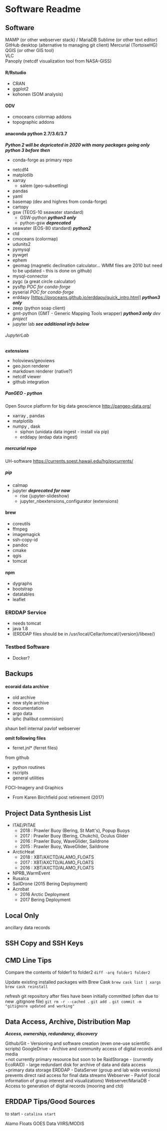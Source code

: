 Software Readme
=============

Software
--------

MAMP (or other webserver stack)  / MariaDB
Sublime (or other text editor)   
GitHub desktop (alternative to managing git client)
Mercurial (TortoiseHG)   
QGIS (or other GIS tool)   
VLC   
Panoply  (netcdf visualization tool from NASA-GISS)

#### R/Rstudio
- CRAN
- ggplot2
- kohonen (SOM analysis)

#### ODV
- cmoceans colormap addons
- topographic addons

#### anaconda python   2.7/3.6/3.7
***Python 2 will be depricated in 2020 with many packages going only python 3 before then***
+ conda-forge as primary repo
- netcdf4
- matplotlib
- xarray
	- salem (geo-subsetting)
- pandas
- yaml
- basemap (dev and highres from conda-forge)
- cartopy
- gsw (TEOS-10 seawater standard)
	- GSW-python ***python3 only***
	- python-gsw ***deprecated***
- seawater (EOS-80 standard) ***python2***
- ctd
- cmoceans (colormap)
- udunits2
- pymysql
- pywget
- ephem
- geomag (magnetic declination calculator... WMM files are 2010 but need to be updated - this is done on github)
- mysql-connector
- pygc (a great circle calculator)
- pysftp *POC for conda-forge*
- pyserial *POC for conda-forge*
- erddapy [https://pyoceans.github.io/erddapy/quick_intro.html] ***python3 only***
- zeep (python soap client)
- gmt-python (GMT - Generic Mapping Tools wrapper) ***python3 only*** _dev project_
- jupyter lab ***see additional info below***

###### JupyterLab
***extensions***
- holoviews/geoviews
- geo.json renderer
- markdown renderer (native?)
- netcdf viewer
- github integration

##### PanGEO - python
Open Source platform for big data geoscience http://pangeo-data.org/
- xarray , pandas
- matplotlib
- numpy , dask
	- siphon (unidata data ingest - install via pip)
	- erddapy (erdap data ingest)

##### mercurial repo
UH-software https://currents.soest.hawaii.edu/hg/pycurrents/

##### pip
- calmap
- jupyter ***deprecated for now***
	- rise (jupyter-slideshow)
	- jupyter_nbextensions_configurator (extensions)

#### brew
- coreutils
- ffmpeg
- imagemagick
- ssh-copy-id
- pandoc
- cmake
- qgis
- tomcat

#### npm
- dygraphs
- bootstrap
- datatables
- leaflet

### ERDDAP Service
- needs tomcat
- java 1.8
- (ERDDAP files should be in /usr/local/Cellar/tomcat/{version}/libexe/)

### Testbed Software
- Docker?

Backups
-------

#### ecoraid data archive
- old archive
- new style archive
- documentation
- argo data
- iphc (halibut commision)

shaun bell internal pavlof webserver

**omit following files**  
- ferret.jnl* (ferret files)

from github  
- python routines
- rscripts
- general utilities

FOCI-Imagery and Graphics  
- From Karen Birchfield post retirement (2017)

Project Data Synthesis List
---------------------------

+ ITAE/PITAE
	- 2018 : Prawler Buoy (Bering, St Matt's), Popup Buoys
	- 2017 : Prawler Buoy (Bering, Chukchi), Oculus Glider
	- 2016 : Prawler Buoy, WaveGlider, Saildrone
	- 2015 : Prawler Buoy, WaveGlider, Saildrone
+ ArcticHeat
	- 2018 : XBT/AXCTD/ALAMO_FLOATS
	- 2017 : XBT/AXCTD/ALAMO_FLOATS
	- 2016 : XBT/AXCTD/ALAMO_FLOATS
+ NPRB_WarmEvent
+ Rusalca
+ SailDrone (2015 Bering Deployment)
+ Acrobat
	- 2016 Arctic Deployment
	- 2017 Bering Deployment

Local Only
----------

ancillary data records

SSH Copy and SSH Keys
---------------------

CMD Line Tips
-------------

Compare the contents of folder1 to folder2
	`diff -arq folder1 folder2`

Update existing installed packages with Brew Cask
	`brew cask list | xargs brew cask reinstall`

refresh git repository after files have been initially committed (often due to new .gitignore file)
	`git rm -r --cached .`
	`git add .`
	`git commit -m "gitignore updated and working"`


Data Access, Archive, Distribution Map  
--------------------------------------

***Access, ownership, redundancy, discovery***

Github/Git - Versioning and software creation (even one-use scientific scripts)
GoogleDrive - Archive and community access of digital records and media   
+not currently primary resource but soon to be
RaidStorage - (currently EcoRAID) - large redundant disk for archive of data and data access  
+primary data storage
ERDDAP - DataServer (group and lab wide versions) prevents direct raid access for final data streams
Webserver - Pavlof (local information of group interest and visualizations)
Webserver/MariaDB - Access to generation of digital records (mooring and ctd)   

ERDDAP Tips/Good Sources
------------------------

to start - `catalina start`

Alamo Floats
GOES Data
VIIRS/MODIS

